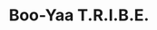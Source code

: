 ---
title: "Boo-Yaa T.R.I.B.E."
summary: "American hip hop group founded in 1988 in Carson, California. Before they renamed to \"Boo-Yaa T.R.I.B.E\" they called themselves \"The Blue City Crew\"."
image: "boo-yaa-t-r-i-b-e.jpg"
apple_music_artist_url: "https://music.apple.com/gb/artist/boo-yaa-t-r-i-b-e/61729402"
---